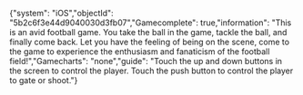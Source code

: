 {"system": "iOS","objectId": "5b2c6f3e44d9040030d3fb07","Gamecomplete": true,"information": "This is an avid football game. You take the ball in the game, tackle the ball, and finally come back. Let you have the feeling of being on the scene, come to the game to experience the enthusiasm and fanaticism of the football field!","Gamecharts": "none","guide": "Touch the up and down buttons in the screen to control the player. Touch the push button to control the player to gate or shoot."}
